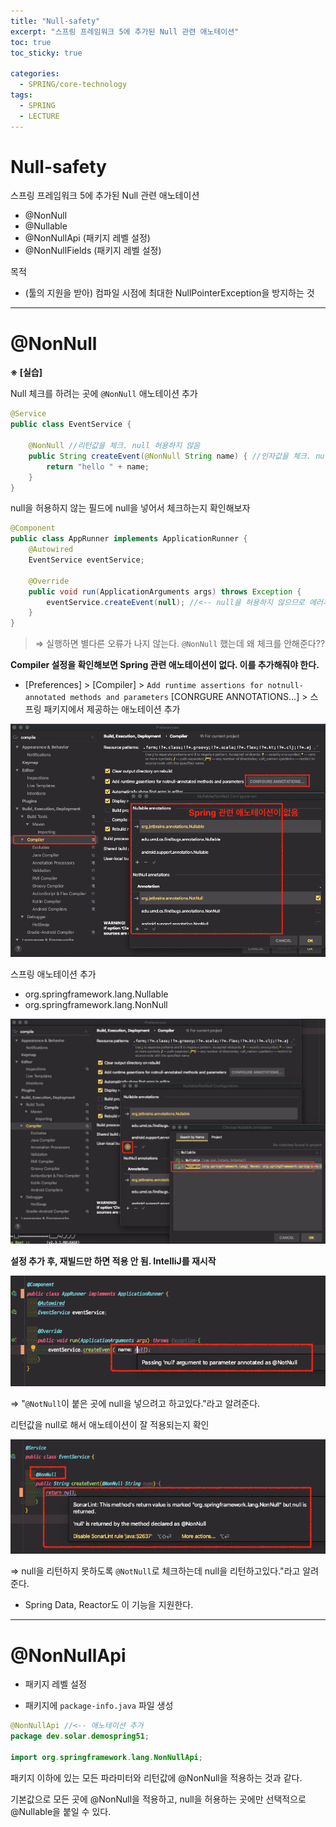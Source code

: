```yaml
---
title: "Null-safety"
excerpt: "스프링 프레임워크 5에 추가된 Null 관련 애노테이션"
toc: true
toc_sticky: true

categories:
  - SPRING/core-technology
tags:
  - SPRING
  - LECTURE
---
```


# Null-safety

스프링 프레임워크 5에 추가된 Null 관련 애노테이션
* @NonNull
* @Nullable
* @NonNullApi (패키지 레벨 설정)
* @NonNullFields (패키지 레벨 설정)

목적
* (툴의 지원을 받아) 컴파일 시점에 최대한 NullPointerException을 방지하는 것

---

# @NonNull

**※ [실습]**

Null 체크를 하려는 곳에 `@NonNull` 애노테이션 추가

```java
@Service
public class EventService {

    @NonNull //리턴값을 체크. null 허용하지 않음
    public String createEvent(@NonNull String name) { //인자값을 체크. null 허용하지 않음
        return "hello " + name;
    }
}
```



null을 허용하지 않는 필드에 null을 넣어서 체크하는지 확인해보자

```java
@Component
public class AppRunner implements ApplicationRunner {
    @Autowired
    EventService eventService;

    @Override
    public void run(ApplicationArguments args) throws Exception {
        eventService.createEvent(null); //<-- null을 허용하지 않으므로 에러가 나야 한다.
    }
}
```



> ⇒ 실행하면 별다른 오류가 나지 않는다. `@NonNull` 했는데 왜 체크를 안해준다??



**Compiler 설정을 확인해보면 Spring 관련 애노테이션이 없다. 이를 추가해줘야 한다.**

* [Preferences] > [Compiler] > `Add runtime assertions for notnull-annotated methods and parameters` [CONRGURE ANNOTATIONS...] > 스프링 패키지에서 제공하는 애노테이션 추가

![기본애노테이션확인](/assets/images/SPRING/core-technology/tFgcjSh.png)



스프링 애노테이션 추가

* org.springframework.lang.Nullable
* org.springframework.lang.NonNull

![스프링 애노테이션 추가](/assets/images/SPRING/core-technology/FCofxxK.png)



**설정 추가 후, 재빌드만 하면 적용 안 됨. IntelliJ를 재시작**



![null 체크](/assets/images/SPRING/core-technology/PjZc08j.png)

⇒ "`@NotNull`이 붙은 곳에 null을 넣으려고 하고있다."라고 알려준다.



리턴값을 null로 해서 애노테이션이 잘 적용되는지 확인

![리턴값 null 체크](/assets/images/SPRING/core-technology/otvHZsd.png)

⇒  null을 리턴하지 못하도록  `@NotNull`로 체크하는데 null을 리턴하고있다."라고 알려준다.



* Spring Data, Reactor도 이 기능을 지원한다.



---

# @NonNullApi

* 패키지 레벨 설정

* 패키지에 `package-info.java` 파일 생성

```java
@NonNullApi //<-- 애노테이션 추가
package dev.solar.demospring51;

import org.springframework.lang.NonNullApi;
```



패키지 이하에 있는 모든 파라미터와 리턴값에 @NonNull을 적용하는 것과 같다.

기본값으로 모든 곳에 @NonNull을 적용하고, null을 허용하는 곳에만 선택적으로 @Nullable을 붙일 수 있다.




